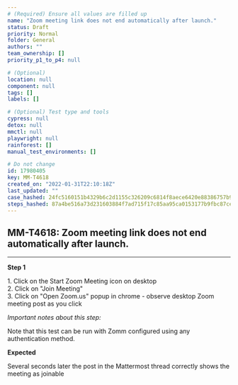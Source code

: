 ```yaml
---
# (Required) Ensure all values are filled up
name: "Zoom meeting link does not end automatically after launch."
status: Draft
priority: Normal
folder: General
authors: ""
team_ownership: []
priority_p1_to_p4: null

# (Optional)
location: null
component: null
tags: []
labels: []

# (Optional) Test type and tools
cypress: null
detox: null
mmctl: null
playwright: null
rainforest: []
manual_test_environments: []

# Do not change
id: 17980405
key: MM-T4618
created_on: "2022-01-31T22:10:18Z"
last_updated: ""
case_hashed: 24fc5160151b4329b6c2d1155c326209c6814f8aece6420e88386757b962aae7221bc543ae97902bbe7f90ff5529b75b
steps_hashed: 87a4be516a73d231603884f7ad715f17c85aa95ca0153177b9fbc87ceafac7c8962516e381211a101f6e39567aba3024
---
```


<!-- (Auto-generated) Based on frontmatter's "key" and "name" -->

## MM-T4618: Zoom meeting link does not end automatically after launch.

---

**Step 1**

1\. Click on the Start Zoom Meeting icon on desktop\
2\. Click on "Join Meeting"\
3\. Click on "Open Zoom.us" popup in chrome - observe desktop Zoom meeting post as you click

_Important notes about this step:_

Note that this test can be run with Zomm configured using any authentication method.

**Expected**

Several seconds later the post in the Mattermost thread correctly shows the meeting as joinable
